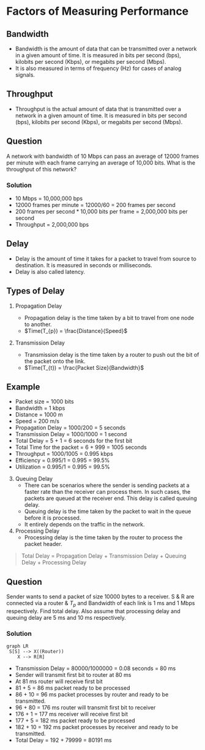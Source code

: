 # Factors of Measuring Performance

## Bandwidth

- Bandwidth is the amount of data that can be transmitted over a network in a given amount of time. It is measured in bits per second (bps), kilobits per second (Kbps), or megabits per second (Mbps).
- It is also measured in terms of frequency (Hz) for cases of analog signals.

## Throughput

- Throughput is the actual amount of data that is transmitted over a network in a given amount of time. It is measured in bits per second (bps), kilobits per second (Kbps), or megabits per second (Mbps).

## Question
A network with bandwidth of 10 Mbps can pass an average of 12000 frames per minute with each frame carrying an average of 10,000 bits. What is the throughput of this network?

### Solution
- 10 Mbps = 10,000,000 bps
- 12000 frames per minute = 12000/60 = 200 frames per second
- 200 frames per second * 10,000 bits per frame = 2,000,000 bits per second
- Throughput = 2,000,000 bps

## Delay

- Delay is the amount of time it takes for a packet to travel from source to destination. It is measured in seconds or milliseconds.
- Delay is also called latency.

## Types of Delay

1. Propagation Delay
   - Propagation delay is the time taken by a bit to travel from one node to another.
   - $Time(T_{p}) = \frac{Distance}{Speed}$

2. Transmission Delay
   - Transmission delay is the time taken by a router to push out the bit of the packet onto the link.
   - $Time(T_{t}) = \frac{Packet Size}{Bandwidth}$

## Example
- Packet size = 1000 bits
- Bandwidth = 1 kbps
- Distance = 1000 m
- Speed = 200 m/s
- Propagation Delay = 1000/200 = 5 seconds
- Transmission Delay = 1000/1000 = 1 second
- Total Delay = 5 + 1 = 6 seconds for the first bit
- Total Time for the packet = 6 + 999 = 1005 seconds
- Throughput = 1000/1005 = 0.995 kbps
- Efficiency = 0.995/1 = 0.995 = 99.5%
- Utilization = 0.995/1 = 0.995 = 99.5%

3. Queuing Delay
   - There can be scenarios where the sender is sending packets at a faster rate than the receiver can process them. In such cases, the packets are queued at the receiver end. This delay is called queuing delay.
    - Queuing delay is the time taken by the packet to wait in the queue before it is processed.
    - It entirely depends on the traffic in the network.
4. Processing Delay
   - Processing delay is the time taken by the router to process the packet header.
  
> Total Delay = Propagation Delay + Transmission Delay + Queuing Delay + Processing Delay

## Question
Sender wants to send a packet of size 10000 bytes to a receiver. S & R are connected via a router & $T_{p}$ and Bandwidth of each link is 1 ms and 1 Mbps respectively. Find total delay. Also assume that processing delay and queuing delay are 5 ms and 10 ms respectively.

### Solution

```mermaid
graph LR
 S[S] --> X((Router))
    X --> R[R]
```
- Transmission Delay = 80000/1000000 = 0.08 seconds = 80 ms
- Sender will transmit first bit to router at 80 ms
- At 81 ms router will receive first bit
- 81 + 5 = 86 ms packet ready to be processed
- 86 + 10 = 96 ms packet processes by router and ready to be transmitted.
- 96 + 80 = 176 ms router will transmit first bit to receiver
- 176 + 1 = 177 ms receiver will receive first bit
- 177 + 5 = 182 ms packet ready to be processed
- 182 + 10 = 192 ms packet processes by receiver and ready to be transmitted.
- Total Delay = 192 + 79999 = 80191 ms